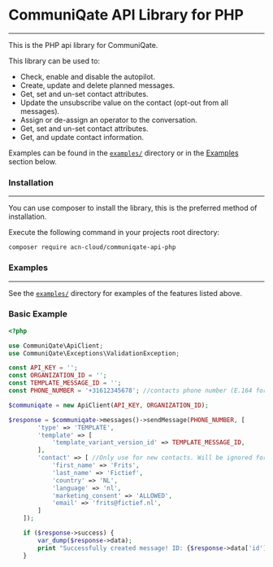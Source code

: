 # CommuniQate API Library for PHP

___

This is the PHP api library for CommuniQate.

This library can be used to:

* Check, enable and disable the autopilot.
* Create, update and delete planned messages.
* Get, set and un-set contact attributes.
* Update the unsubscribe value on the contact (opt-out from all messages).
* Assign or de-assign an operator to the conversation.
* Get, set and un-set contact attributes.
* Get, and update contact information.

Examples can be found in the <code>[examples/](/communiqate-api-php/tree/main/examples)</code> directory or in
the [Examples](#examples) section below.

### Installation

___
You can use composer to install the library, this is the preferred method of installation.

Execute the following command in your projects root directory:

<code>composer require acn-cloud/communiqate-api-php</code>

### Examples

___
See the <code>[examples/](/communiqate-api-php/tree/main/examples)</code> directory for examples of the features listed
above.

### Basic Example

```php
<?php

use CommuniQate\ApiClient;
use CommuniQate\Exceptions\ValidationException;

const API_KEY = '';
const ORGANIZATION_ID = '';
const TEMPLATE_MESSAGE_ID = '';
const PHONE_NUMBER = '+31612345678'; //contacts phone number (E.164 format)

$communiqate = new ApiClient(API_KEY, ORGANIZATION_ID);

$response = $communiqate->messages()->sendMessage(PHONE_NUMBER, [
        'type' => 'TEMPLATE',
        'template' => [
            'template_variant_version_id' => TEMPLATE_MESSAGE_ID,
        ],
        'contact' => [ //Only use for new contacts. Will be ignored for existing contacts.
            'first_name' => 'Frits',
            'last_name' => 'Fictief',
            'country' => 'NL',
            'language' => 'nl',
            'marketing_consent' => 'ALLOWED',
            'email' => 'frits@fictief.nl',
        ]
    ]);

    if ($response->success) {
        var_dump($response->data);
        print "Successfully created message! ID: {$response->data['id']}  \n";
    }

```
